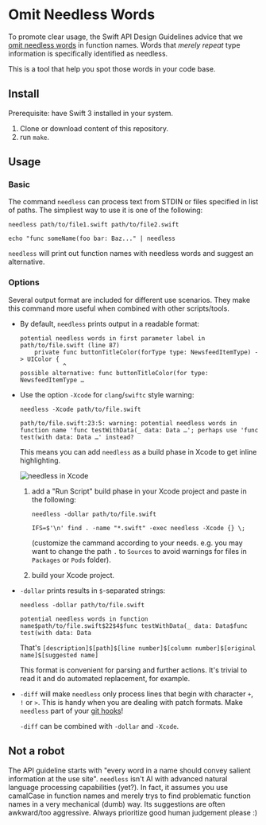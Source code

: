 # Omit Needless Words #

To promote clear usage, the Swift API Design Guidelines advice that we [omit
needless words][omit needless words] in function names. Words that *merely
repeat* type information is specifically identified as needless.

This is a tool that help you spot those words in your code base.

## Install ##

Prerequisite: have Swift 3 installed in your system.

1. Clone or download content of this repository.
2. run `make`.

## Usage ##

### Basic ###

The command `needless` can process text from STDIN or files specified in list of
paths. The simpliest way to use it is one of the following:

```
needless path/to/file1.swift path/to/file2.swift
```
```
echo "func someName(foo bar: Baz..." | needless
```

`needless` will print out function names with needless words and suggest an
alternative.

### Options ###

Several output format are included for different use scenarios. They make this
command more useful when combined with other scripts/tools.

* By default, `needless` prints output in a readable format:

    ```
    potential needless words in first parameter label in path/to/file.swift (line 87)
        private func buttonTitleColor(forType type: NewsfeedItemType) -> UIColor {
                ^
    possible alternative: func buttonTitleColor(for type: NewsfeedItemType …
    ```

* Use the option `-Xcode` for `clang`/`swiftc` style warning:

    ```
    needless -Xcode path/to/file.swift
    ```
    ```
    path/to/file.swift:23:5: warning: potential needless words in function name 'func testWithData(_ data: Data …'; perhaps use 'func test(with data: Data …' instead?
    ```

  This means you can add `needless` as a build phase in Xcode to get inline
  highlighting.

  ![needless in Xcode](https://cloud.githubusercontent.com/assets/75067/19623971/d2e30a82-9896-11e6-899d-4b899f9e66d2.png)

  1. add a "Run Script" build phase in your Xcode project and paste in the
     following:

     ```
     needless -dollar path/to/file.swift
     ```
     ```
     IFS=$'\n' find . -name "*.swift" -exec needless -Xcode {} \;
     ```

     (customize the cammand according to your needs. e.g. you may want to
     change the path `.` to `Sources` to avoid warnings for files in `Packages`
     or `Pods` folder).
  2. build your Xcode project.

* `-dollar` prints results in `$`-separated strings:

    ```
    needless -dollar path/to/file.swift
    ```
    ```
    potential needless words in function name$path/to/file.swift$22$4$func testWithData(_ data: Data$func test(with data: Data
    ```

  That's `[description]$[path]$[line number]$[column number]$[original name]$[suggested name]`

  This format is convenient for parsing and further actions. It's trivial to
  read it and do automated replacement, for example.

* `-diff` will make `needless` only process lines that begin with character
  `+`, `!` or `>`. This is handy when you are dealing with patch formats. Make
  `needless` part of your [git hooks][git hooks]!

  `-diff` can be combined with `-dollar` and `-Xcode`.

## Not a robot ##

The API guideline starts with "every word in a name should convey salient
information at the use site". `needless` isn't AI with advanced natural
language processing capabilities (yet?). In fact, it assumes you use camalCase
in function names and merely trys to find problematic function names in a very
mechanical (dumb) way. Its suggestions are often awkward/too aggressive. Always
prioritize good human judgement please :)

[omit needless words]: https://swift.org/documentation/api-design-guidelines/#omit-needless-words
[git hooks]: https://git-scm.com/book/en/v2/Customizing-Git-Git-Hooks
